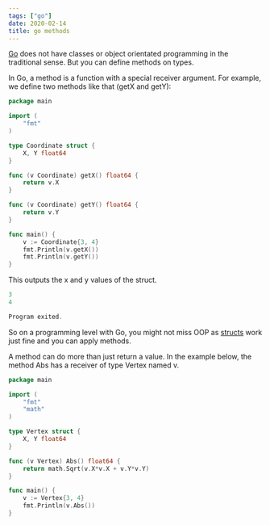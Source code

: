 ```yaml
---
tags: ["go"]
date: 2020-02-14
title: go methods
---
```

<a href="https://golang.org/">Go</a> does not have classes or object orientated programming in the traditional sense. But you can define methods on types.

In Go, a method is a function with a special receiver argument. For example, we define two methods like that (getX and getY):

```go
package main

import (
	"fmt"
)

type Coordinate struct {
	X, Y float64
}

func (v Coordinate) getX() float64 {
	return v.X
}

func (v Coordinate) getY() float64 {
	return v.Y
}

func main() {
	v := Coordinate{3, 4}
	fmt.Println(v.getX())
	fmt.Println(v.getY())
}
```

This outputs the x and y values of the struct.

```go
3
4

Program exited.
```

So on a programming level with Go, you might not miss OOP as <a href="https://golangr.com/struct/">structs</a> work just fine and you can apply methods.

A method can do more than just return a value. In the example below, the method Abs has a receiver of type Vertex named v.

```go
package main

import (
	"fmt"
	"math"
)

type Vertex struct {
	X, Y float64
}

func (v Vertex) Abs() float64 {
	return math.Sqrt(v.X*v.X + v.Y*v.Y)
}

func main() {
	v := Vertex{3, 4}
	fmt.Println(v.Abs())
}
```
